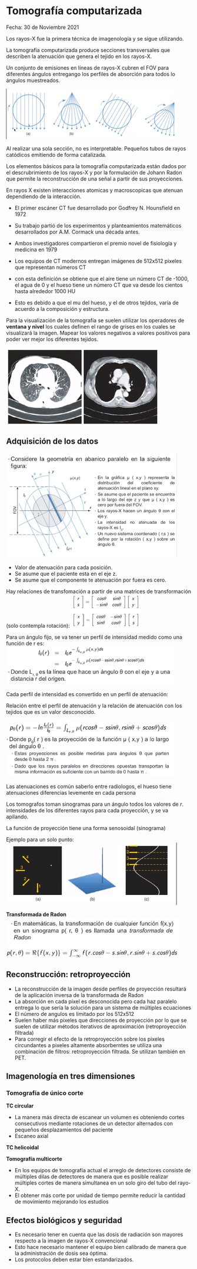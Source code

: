 # Tomografía computarizada

Fecha: 30 de Noviembre 2021 

Los rayos-X fue la primera técnica de imagenología y se sigue utilizando.

La tomografía computarizada produce secciones transversales que describen la atenuación que genera el tejido en los rayos-X.

Un conjunto de emisiones en líneas de rayos-X cubren el FOV para diferentes ángulos entregango los perfiles de absorción para todos lo ángulos muestreados. 

<img src="images/4d91abc787bdc2eeb0723cb159f4f04647334320ef4fc4ba58bf5346d8c1df94.png">

Al realizar una sola sección, no es interpretable. Pequeños tubos de rayos catódicos emitiendo de forma catalizada. 

Los elementos básicos para la tomografía computarizada están dados por el descrubrimiento de los rayos-X y por la formulación de Johann Radon que permite la reconstrucción de una señal a partir de sus proyecciones. 

En rayos X existen interacciones atomicas y macroscopicas que atenuan dependiendo de la interacción. 

* El primer escáner CT fue desarrollado por Godfrey N. Hounsfield en 1972
* Su trabajo partió de los experimentos y planteamientos matemáticos desarrollados por A.M. Cormack una década antes.
* Ambos investigadores compartieron el premio novel de fisiología y medicina en 1979

* Los equipos de CT modernos entregan imágenes de 512x512 pixeles que representan números CT
* con esta definición se obtiene que el aire tiene un número CT de -1000, el agua de 0 y el hueso tiene un número CT que va desde los cientos hasta alrededor 1000 HU
* Esto es debido a que el mu del hueso, y el de otros tejidos, varía de acuerdo a la composición y estructura. 

Para la visualización de la tomografía se suelen utilizar los operadores de **ventana y nivel** los cuales definen el rango de grises en los cuales se visualizará la imagen. Mapear los valores negativos a valores positivos para poder ver mejor los diferentes tejidos. 

<img src="images/04a37119c907e55b94ad247aa033d045046bd37628aa689da6507d65e5c5e98d.png"> 

## Adquisición de los datos

<img src="images/1d1d35007efaa4421f2dad66f56ad826acc3ec02d08ee5053ba5d4e98ca686ec.png">

- Valor de atenuación para cada posición. 
- Se asume que el paciente esta en el eje z.
- Se asume que el componente te atenuación por fuera es cero. 

Hay relaciones de transfomación a partir de una matrices de transformación (solo contempla rotación):
<img src="images/97d9db4218cb0aaaaf5a33fbbbf661da28f0352e0d41678cff4f5fc656ce0890.png"> 

Para un ángulo fijo, se va tener un perfil de intensidad medido como una función de r es: 
<img src="images/ca8e173c66739fb9e2b41ada5ef8dd958cdb5e97b806e6ba7ac1b1203d3d5ab5.png">  

Cada perfil de intensidad es convertido en un perfil de atenuación:

Relación entre el perfil de atenuación y la relación de atenuación con los tejidos que es un valor desconocido. 

<img src="images/351ccd8ea7a2523383b9c9c513675fdd57fc3c4785d85a0b4378f49ba8acd67f.png">

Las atenuaciones es común saberlo entre radiologos, el hueso tiene atenuaciones diferencias levemente en cada persona 

Los tomografos toman sinogramas para un ángulo todos los valores de *r*.  intensidades de los diferentes rayos para cada proyección, y se va apilando. 

La función de proyección tiene una forma senosoidal (sinograma)

Ejemplo para un solo punto: 
<img src="images/85138b9c11e1a41d24e855066f236e0fd340ba2b9c3e59bbe3690d0dd0bf51d3.png"> 

**Transformada de Radon**
<img src="images/d4272228a9ee67fdc9511e6decec3f195f1b0639e7467ced5492c8f4f72e8097.png">

## Reconstrucción: retroproyección
* La reconstrucción de la imagen desde perfiles de proyección resultará de la aplicación inversa de la transformada de Radon
* La absorción en cada píxel es desconocida pero cada haz paralelo entrega lo que sería la solución para un sistema de múltiples ecuaciones
* El número de angulos es límitado por los 512x512 
* Suelen haber más pixeles que direcciones de proyección por lo que se suelen de utilizar métodos iterativos de aproximación (retroproyección filtrada)
* Para corregir el efecto de la retroproyección sobre los pixeles circundantes a pixeles altamente absorberntes se utiliza una combinación de filtros: retroproyección filtrada. Se utilizan también en PET. 

## Imagenología en tres dimensiones

### Tomografía de único corte 

**TC circular**
* La manera más directa de escanear un volumen es obteniendo cortes consecutivos mediante rotaciones de un detector alternados con pequeños desplazamientos del paciente 
* Escaneo axial

**TC helicoidal**

**Tomografía multicorte**
* En los equipos de tomografía actual el arreglo de detectores consiste de múltiples dilas de detectores de manera que es posible realizar múltiples cortes de manera simultanea en un solo giro del tubo del rayo-X.
* El obtener más corte por unidad de tiempo permite reducir la cantidad de movimiento mejorando los estudios 

## Efectos biológicos y seguridad

* Es necesario tener en cuenta que las dosis de radiación son mayores respecto a la imagen de rayos-X convencional
* Esto hace necesario mantener el equipo bien calibrado de manera que la administración de dosis sea óptima.
* Los protocolos deben estar bien estandarizados.










